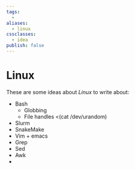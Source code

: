 ```yaml
---
tags:
  -
aliases:
  - linux
cssclasses:
  - idea
publish: false
---
```

# Linux
These are some ideas about _Linux_ to write about:

- Bash
  - Globbing
  - File handles <(cat /dev/urandom)
- Slurm
- SnakeMake
- Vim + emacs
- Grep
- Sed
- Awk
- 